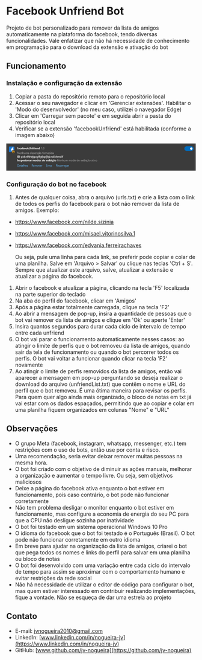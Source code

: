 # Facebook Unfriend Bot

Projeto de bot personalizado para remover da lista de amigos automaticamente na plataforma do facebook, tendo diversas funcionalidades. Vale enfatizar que não há necessidade de conhecimento em programação para o download da extensão e ativação do bot

## Funcionamento

### Instalação e configuração da extensão
1. Copiar a pasta do repositório remoto para o repositório local
2. Acessar o seu navegador e clicar em 'Gerenciar extensões'. Habilitar o 'Modo do desenvolvedor' (no meu caso, utilizei o navegador Edge)
3. Clicar em 'Carregar sem pacote' e em seguida abrir a pasta do repositório local
4. Verificar se a extensão 'facebookUnfriend' está habilitada (conforme a imagem abaixo)

![Visualização da extensão habilitada pelo navegador Edge](image/extension.png)

### Configuração do bot no facebook
1. Antes de qualquer coisa, abra o arquivo (urls.txt) e crie a lista com o link de todos os perfis do facebook para o bot não remover da lista de amigos.  Exemplo:
  - https://www.facebook.com/nilde.sizinia
  - https://www.facebook.com/misael.vitorinosilva.1
  - https://www.facebook.com/edvania.ferreirachaves
  
    Ou seja, pule uma linha para cada link, se preferir pode copiar e colar de uma planilha. Salve em 'Arquivo > Salvar' ou clique nas teclas 'Ctrl + S'. Sempre que atualizar este arquivo, salve, atualizar a extensão e atualizar a página do facebook.
1. Abrir o facebook e atualizar a página, clicando na tecla 'F5' localizada na parte superior do teclado
2. Na aba do perfil do facebook, clicar em 'Amigos'
3. Após a página estar totalmente carregada, clique na tecla 'F2'
4. Ao abrir a mensagem de pop-up, insira a quantidade de pessoas que o bot vai remover da lista de amigos e clique em 'Ok' ou aperte 'Enter'
5. Insira quantos segundos para durar cada ciclo de intervalo de tempo entre cada unfriend
6. O bot vai parar o funcionamento automaticamente nesses casos: ao atingir o limite de perfis que o bot removeu da lista de amigos, quando sair da tela de funcionamento ou quando o bot percorrer todos os perfis. O bot vai voltar a funcionar quando clicar na tecla 'F2' novamente
7. Ao atingir o limite de perfis removidos da lista de amigos, então vai aparecer a mensagem em pop-up perguntando se deseja realizar o download do arquivo (unfriendList.txt) que contêm o nome e URL do perfil que o bot removeu. É uma ótima maneira para revisar os perfis. Para quem quer algo ainda mais organizado, o bloco de notas em txt já vai estar com os dados espaçados, permitindo que ao copiar e colar em uma planilha fiquem organizados em colunas "Nome" e "URL"



## Observações

- O grupo Meta (facebook, instagram, whatsapp, messenger, etc.) tem restrições com o uso de bots, então use por conta e risco. 
- Uma recomendação, seria evitar deixar remover muitas pessoas na mesma hora. 
- O bot foi criado com o objetivo de diminuir as ações manuais, melhorar a organização e aumentar o tempo livre. Ou seja, sem objetivos maliciosos
- Deixe a página do facebook ativa enquanto o bot estiver em funcionamento, pois caso contrário, o bot pode não funcionar corretamente
- Não tem problema desligar o monitor enquanto o bot estiver em funcionamento, mas configure a economia de energia do seu PC para que a CPU não desligue sozinha por inatividade
- O bot foi testado em um sistema operacional Windows 10 Pro
- O idioma do facebook que o bot foi testado é o Português (Brasil). O bot pode não funcionar corretamente em outro idioma
- Em breve para ajudar na organização da lista de amigos, criarei o bot que pega todos os nomes e links do perfil para salvar em uma planilha ou bloco de notas
- O bot foi desenvolvido com uma variação entre cada ciclo do intervalo de tempo para assim se aproximar com o comportamento humano e evitar restrições da rede social
- Não há necessidade de utilizar o editor de código para configurar o bot, mas quem estiver interessado em contribuir realizando implementações, fique a vontade. Não se esqueça de dar uma estrela ao projeto

## Contato

- E-mail: [jvnogueira2010@gmail.com](mailto:jvnogueira2010@gmail.com)
- LinkedIn: [www.linkedin.com/in/nogueira-jv](https://www.linkedin.com/in/nogueira-jv)
- GitHub: [www.github.com/jv-nogueira](https://github.com/jv-nogueira)